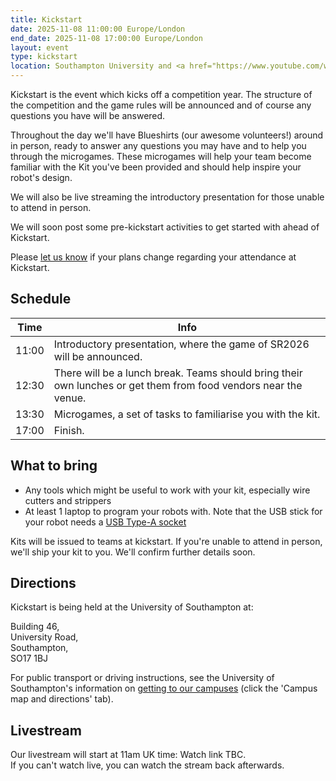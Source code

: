 ```yaml
---
title: Kickstart
date: 2025-11-08 11:00:00 Europe/London
end_date: 2025-11-08 17:00:00 Europe/London
layout: event
type: kickstart
location: Southampton University and <a href="https://www.youtube.com/watch?v=waO2NASj1zs">Student Robotics' YouTube Channel</a>
---
```


Kickstart is the event which kicks off a competition year.
The structure of the competition and the game rules will be announced and of course any questions you have will be answered.

Throughout the day we'll have Blueshirts (our awesome volunteers!) around in person, ready to answer any questions you may have and to help you through the microgames.
These microgames will help your team become familiar with the Kit you've been provided and should help inspire your robot's design.

We will also be live streaming the introductory presentation for those unable to attend in person.

We will soon post some pre-kickstart activities to get started with ahead of Kickstart.

Please [let us know][teams-contact] if your plans change regarding your
attendance at Kickstart.

## Schedule

| Time  | Info                                                                                                            |
| ----- | --------------------------------------------------------------------------------------------------------------- |
| 11:00 | Introductory presentation, where the game of SR2026 will be announced.                                          |
| 12:30 | There will be a lunch break. Teams should bring their own lunches or get them from food vendors near the venue. |
| 13:30 | Microgames, a set of tasks to familiarise you with the kit.                                                     |
| 17:00 | Finish.                                                                                                         |

## What to bring

- Any tools which might be useful to work with your kit, especially wire cutters and strippers
- At least 1 laptop to program your robots with. Note that the USB stick for your robot needs a [USB Type-A socket](https://www.viewsonic.com/library/tech/usb-c-usb-b-and-usb-a-whats-the-difference/#USB_The_Basics)

Kits will be issued to teams at kickstart. If you're unable to attend in person, we'll ship your kit to you. We'll confirm further details soon.

## Directions

Kickstart is being held at the University of Southampton at:

Building 46,<br>
University Road,<br>
Southampton,<br>
SO17 1BJ

For public transport or driving instructions, see the University of
Southampton's information on [getting to our campuses][soton-campus-directions]
(click the 'Campus map and directions' tab).

## Livestream

Our livestream will start at <time datetime="2025-11-08T11:00:00+01:00" title="Sat, 9 Nov 2025 11:00:00 +0100">11am UK time</time>: Watch link TBC.<br>
If you can't watch live, you can watch the stream back afterwards.

[teams-contact]: mailto:teams@studentrobotics.org
[soton-campus-directions]: https://www.southampton.ac.uk/student-life/campuses/highfield

